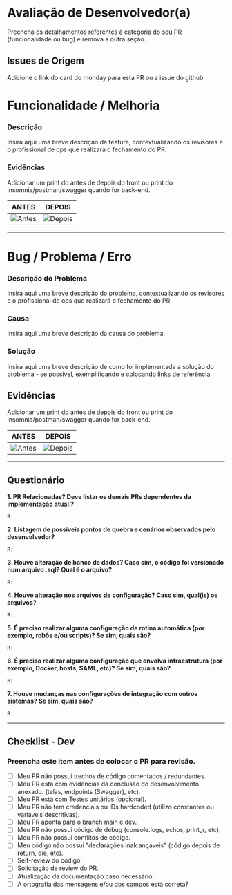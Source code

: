 # Avaliação de Desenvolvedor(a)

Preencha os detalhamentos referentes à categoria do seu PR (funcionalidade ou bug) e remova a outra seção.

## Issues de Origem

Adicione o link do card do monday para está PR ou a issue do github

# Funcionalidade / Melhoria

### Descrição

Insira aqui uma breve descrição da feature, contextualizando os revisores e o profissional de ops que realizará o fechamento do PR.

### Evidências

Adicionar um print do antes de depois do front ou print do insomnia/postman/swagger quando for back-end.

| ANTES                                                                                                           | DEPOIS                                                                                                           |
| --------------------------------------------------------------------------------------------------------------- | ---------------------------------------------------------------------------------------------------------------- |
| ![Antes](https://user-images.githubusercontent.com/58523339/162078855-d45ea0cb-20d6-4614-a33a-612e77d7024f.png) | ![Depois](https://user-images.githubusercontent.com/58523339/162078855-d45ea0cb-20d6-4614-a33a-612e77d7024f.png) |

---

# Bug / Problema / Erro

### Descrição do Problema

Insira aqui uma breve descrição do problema, contextualizando os revisores e o profissional de ops que realizará o fechamento do PR.

### Causa

Insira aqui uma breve descrição da causa do problema.

### Solução

Insira aqui uma breve descrição de como foi implementada a solução do problema - se possível, exemplificando e colocando links de referência.

## Evidências

Adicionar um print do antes de depois do front ou print do insomnia/postman/swagger quando for back-end.

| ANTES                                                                                                           | DEPOIS                                                                                                           |
| --------------------------------------------------------------------------------------------------------------- | ---------------------------------------------------------------------------------------------------------------- |
| ![Antes](https://user-images.githubusercontent.com/58523339/162078855-d45ea0cb-20d6-4614-a33a-612e77d7024f.png) | ![Depois](https://user-images.githubusercontent.com/58523339/162078855-d45ea0cb-20d6-4614-a33a-612e77d7024f.png) |

---

## Questionário

**1. PR Relacionadas? Deve listar os demais PRs dependentes da implementação atual.?**

    R:

**2. Listagem de possíveis pontos de quebra e cenários observados pelo desenvolvedor?**

    R:

**3. Houve alteração de banco de dados? Caso sim, o código foi versionado num arquivo .sql? Qual é o arquivo?**

    R:

**4. Houve alteração nos arquivos de configuração? Caso sim, qual(is) os arquivos?**

    R:

**5. É preciso realizar alguma configuração de rotina automática (por exemplo, robôs e/ou scripts)? Se sim, quais são?**

    R:

**6. É preciso realizar alguma configuração que envolva infraestrutura (por exemplo, Docker, hosts, SAML, etc)? Se sim, quais são?**

    R:

**7. Houve mudanças nas configurações de integração com outros sistemas? Se sim, quais são?**

    R:

---

## Checklist - Dev

### Preencha este item antes de colocar o PR para revisão.

- [ ] Meu PR não possui trechos de código comentados / redundantes.
- [ ] Meu PR esta com evidências da conclusão do desenvolvimento anexado. (telas, endpoints (Swagger), etc).
- [ ] Meu PR está com Testes unitários (opcional).
- [ ] Meu PR não tem credenciais ou IDs hardcoded (utilizo constantes ou variáveis descritivas).
- [ ] Meu PR aponta para o branch main e dev.
- [ ] Meu PR não possui código de debug (console.logs, echos, print_r, etc).
- [ ] Meu PR não possui conflitos de código.
- [ ] Meu código não possui "declarações inalcançáveis" (código depois de return, die, etc).
- [ ] Self-review do código.
- [ ] Solicitação de review do PR.
- [ ] Atualização da documentação caso necessário.
- [ ] A ortografia das mensagens e/ou dos campos está correta?
